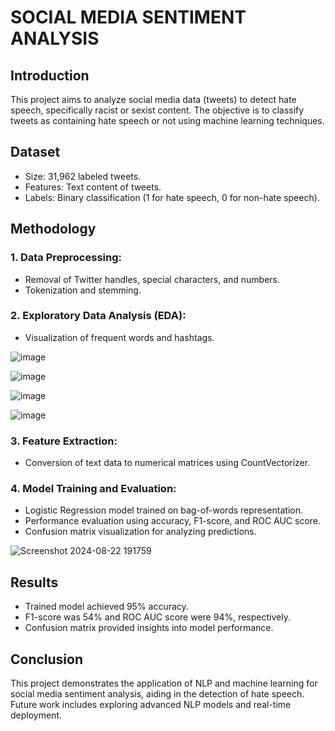 # SOCIAL MEDIA SENTIMENT ANALYSIS

## Introduction
This project aims to analyze social media data (tweets) to detect hate speech, specifically racist or sexist content. The objective is to classify tweets as containing hate speech or not using machine learning techniques.

## Dataset
- Size: 31,962 labeled tweets.
- Features: Text content of tweets.
- Labels: Binary classification (1 for hate speech, 0 for non-hate speech).
  
## Methodology

### 1. Data Preprocessing:
 - Removal of Twitter handles, special characters, and numbers.
 - Tokenization and stemming.

### 2. Exploratory Data Analysis (EDA):

 - Visualization of frequent words and hashtags.
  
![image](https://github.com/user-attachments/assets/024ba065-504f-4cb7-a3a5-302639c20b79)

![image](https://github.com/user-attachments/assets/dad64294-afb9-4c37-b6e3-599672eeb6d1)

![image](https://github.com/user-attachments/assets/f98389bb-a6b8-4ce0-bef8-1f2bccaba66b)

![image](https://github.com/user-attachments/assets/f58a9d47-feb1-4272-8749-0a67f4a7a155)

### 3. Feature Extraction:

 - Conversion of text data to numerical matrices using CountVectorizer.

### 4. Model Training and Evaluation:

 - Logistic Regression model trained on bag-of-words representation.
 - Performance evaluation using accuracy, F1-score, and ROC AUC score.
 - Confusion matrix visualization for analyzing predictions.

![Screenshot 2024-08-22 191759](https://github.com/user-attachments/assets/d38e9b18-7945-4ed0-9d82-03b9b42a0815)

## Results
- Trained model achieved 95% accuracy.
- F1-score was 54% and ROC AUC score were 94%, respectively.
- Confusion matrix provided insights into model performance.

## Conclusion
This project demonstrates the application of NLP and machine learning for social media sentiment analysis, aiding in the detection of hate speech. Future work includes exploring advanced NLP models and real-time deployment.







